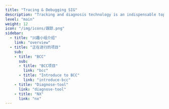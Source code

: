 ```yaml
---
title: "Tracing & Debugging SIG"
description: "Tracking and diagnosis technology is an indispensable topic in the operating system，there are new kernel diagnosis cases based on ebpf technology and BCC tools, and also SLI / tracing framework of internal kernel subsystem. Moreover, Diagnosis tools, which has attracted much attention, has made great achievements in Alibaba's internal 'double 11' campaign. All of these will be presented in the Tracing & Debugging SIG."
level: "main"
weight: 12
icon: "/img/icons/跟踪.png"
sidebar:
  - title: "兴趣小组介绍"
    link: "overview"
  - title: "正在进行的项目"
    sub:
    - title: "BCC"
      sub:
      - title: "BCC项目"
        link: "bcc"
      - title: "Introduce to BCC"
        link: "introduce-bcc"
    - title: "Diagnose-tool"
      link: "diagnose-tool"
    - title: "NX"
      link: "nx"
---
```


